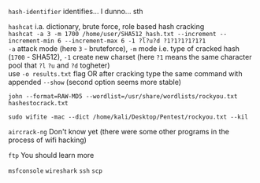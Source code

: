 `hash-identifier`  identifies... I dunno... sth  

`hashcat` i.a. dictionary, brute force, role based hash cracking   
`hashcat -a 3 -m 1700 /home/user/SHA512_hash.txt --increment --increment-min 6 --increment-max 6 -1 ?l?u?d ?1?1?1?1?1?1`    
`-a` attack mode (here `3` - bruteforce), `-m` mode i.e. type of cracked hash (`1700` - SHA512), `-1` create new charset  (here `?1` means the same character pool that `?l` `?u` and `?d` togheter)  
use `-o results.txt` flag OR after cracking type the same command with appended `--show` (second option seems more stable)

`john --format=RAW-MD5 --wordlist=/usr/share/wordlists/rockyou.txt hashestocrack.txt`

`sudo wifite -mac --dict /home/kali/Desktop/Pentest/rockyou.txt --kil`

`aircrack-ng`  Don't know yet (there were some other programs in the process of wifi hacking)

`ftp` You should learn more

`msfconsole`
`wireshark`
`ssh`
`scp`

